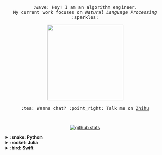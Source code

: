 <p align="center">
  <samp>
    :wave: Hey! I am an algorithm engineer.
    <br>My current work focuses on <em>Natural Language Processing</em> :sparkles:<br><br>
    <img src="https://media.giphy.com/media/11e56tPCqD9kjK/giphy.gif" width="240px">
    <br><br>:tea: Wanna chat? :point_right: Talk me on <a href="https://www.zhihu.com/people/HaveTwoBrush">Zhihu</a>
  </samp>
</p>

<span align="center">
  <br>

  [![github stats](https://github-readme-stats.vercel.app/api?username=Ailln&show_icons=true&hide_border=False)](https://github.com/Ailln)

</span>

<details>
  <summary><b>:snake: Python</b></summary>
  <br>

- 📦 [cn2an](https://github.com/Ailln/cn2an): 快速转化「中文数字」和「阿拉伯数字」。
- 🦅 [en2an](https://github.com/Ailln/en2an): 快速转化「英文数字」和「阿拉伯数字」。
- 😏 [two](https://github.com/Ailln/two): 随机一句「中二」的台词！
- ✨ [ashe](https://github.com/Ailln/ashe): 一个 Python 语言的超级扩展。
- 🐢 [suo](https://github.com/Ailln/suo): 一个「中英文缩写转化」的工具包。
- 📻 [mulan](https://github.com/Ailln/mulan): 人类的本质之木兰诗「复读机」～
- 🔨 [torbjorn](https://github.com/Ailln/torbjorn): 提供一些实用的 Python 装饰器～
- ✂️ [simjb](https://github.com/Ailln/simple-jieba): 用 100 行实现简单版本的 jieba 分词。
- 🏆 [award](https://github.com/Ailln/award): 一个用来表示「数据」和「链接」的图标生成器。
- 🧪 [roseta](https://github.com/Ailln/roseta): 从非结构化数据到结构化数据！

</details>

<details>
  <summary><b>:rocket: Julia</b></summary>
  <br>

- 👋 [Hey Julia](https://github.com/Ailln/hey-julia): Julia 语言入门。
- 📦 [Cn2An.jl](https://github.com/Ailln/Cn2An.jl): Convert Chinese Numerals To Arabic Numerals With Julia Language.

</details>

<details>
  <summary><b>:bird: Swift</b></summary>
  <br>

- 🏮 [SwiftUI Login Page with LeanCloud](https://github.com/Ailln/swiftui-login-page-with-leancloud): 一份使用 LeanCloud 服务实现的、具有「登录注册功能」的 SwiftUI 代码。

</details>
